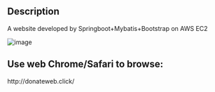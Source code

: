 <h2>Description</h2>
</h3>A website developed by Springboot+Mybatis+Bootstrap on AWS EC2</h3>

![image](https://user-images.githubusercontent.com/84631878/234056499-e703c6d9-d3d0-4801-bf4f-369f4c71f53a.png)


<h2>Use web Chrome/Safari to browse: </h2>
</h3>http://donateweb.click/ </h3>
